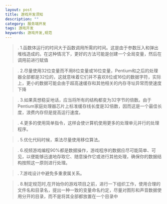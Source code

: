 ```yaml
---
layout: post
title: 游戏开发须知
description: ""
category: 服务端开发
tags: 游戏开发
keywords: 游戏开发,规范
---
```



>. 1.函数体运行的时间大于函数调用所需的时间。这是由于参数压入和弹出堆栈造成的。在这种情况下，更好的方法可能是创建一个全局变量，然后在调用前进行赋值

>. 2.尽量使用32位变量而不用8位变量或16位变量，Pentium和之后的处理器全部都是32位的，这就意味着它们并不喜欢8位或16位的数据字符，实际上，更小的数据可能会由于超高速缓存和其他相关的内存寻址异常而使速度下降

>. 3.如果真想稳妥地话，应当将所有的结构都变为32字节的倍数。由于Pentium家庭处理器芯片上标准缓存线长度是32倍数，因而这是一个最佳长度，浪费内存但是提高运行速度。

>. 4.更多的使用简单指令，这样会使计算机使用更多的处理单元并行的处理程序。

>. 5.优化代码时候，乘法尽量使用移位算法。

>. 6.视频游戏编程90%都是数据操作，游戏程序的数据应尽可能简单、可见，以便能够迅速地存取它、随意操作它或进行其他处理，确保你的数据结构按照这一原则进行处理。

>. 7.游戏设计中避免多重隶属关系。

>. 8.制定规范时,在开始你的游戏项目之前，进行一下组织工作，使用合理的文件名和目录名，提出一种一致的变量命名约定，尽量对图形和声音数据使用分开的目录，而不是将其全部都放置在一个目录中
